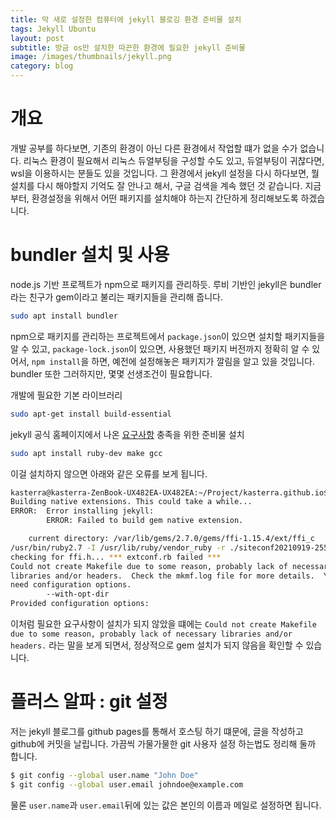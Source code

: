```yaml
---
title: 막 새로 설정한 컴퓨터에 jekyll 블로깅 환경 준비물 설치
tags: Jekyll Ubuntu
layout: post
subtitle: 방금 os만 설치한 따끈한 환경에 필요한 jekyll 준비물
image: /images/thumbnails/jekyll.png
category: blog
---
```


# 개요

개발 공부를 하다보면, 기존의 환경이 아닌 다른 환경에서 작업할 떄가 없을 수가 없습니다. 리눅스 환경이 필요해서 리눅스 듀얼부팅을 구성할 수도 있고, 듀얼부팅이 귀찮다면, wsl을 이용하시는 분들도 있을 것입니다. 그 환경에서 jekyll 설정을 다시 하다보면, 뭘 설치를 다시 해야할지 기억도 잘 안나고 해서, 구글 검색을 계속 했던 것 같습니다. 지금부터, 환경설정을 위해서 어떤 패키지를 설치해야 하는지 간단하게 정리해보도록 하겠습니다.

# bundler 설치 및 사용

node.js 기반 프로젝트가 npm으로 패키지를 관리하듯. 루비 기반인 jekyll은 bundler라는 친구가 gem이라고 불리는 패키지들을 관리해 줍니다.

```bash
sudo apt install bundler
```

npm으로 패키지를 관리하는 프로젝트에서 `package.json`이 있으면 설치할 패키지들을 알 수 있고, `package-lock.json`이 있으면, 사용했던 패키지 버전까지 정확히 알 수 있어서, `npm install`을 하면, 예전에 설정해놓은 패키지가 깔림을 알고 있을 것입니다. bundler 또한 그러하지만, 몇몇 선생조건이 필요합니다.

개발에 필요한 기본 라이브러리

```bash
sudo apt-get install build-essential
```

jekyll 공식 홈페이지에서 나온 [요구사항](https://jekyllrb.com/docs/installation/) 충족을 위한 준비물 설치

```bash
sudo apt install ruby-dev make gcc
```

이걸 설치하지 않으면 아래와 같은 오류를 보게 됩니다.

```bash
kasterra@kasterra-ZenBook-UX482EA-UX482EA:~/Project/kasterra.github.io$ sudo gem install jekyll
Building native extensions. This could take a while...
ERROR:  Error installing jekyll:
        ERROR: Failed to build gem native extension.

    current directory: /var/lib/gems/2.7.0/gems/ffi-1.15.4/ext/ffi_c
/usr/bin/ruby2.7 -I /usr/lib/ruby/vendor_ruby -r ./siteconf20210919-25528-zkifbx.rb extconf.rb
checking for ffi.h... *** extconf.rb failed ***
Could not create Makefile due to some reason, probably lack of necessary
libraries and/or headers.  Check the mkmf.log file for more details.  You may
need configuration options.
        --with-opt-dir
Provided configuration options:

```

이처럼 필요한 요구사항이 설치가 되지 않았을 떄에는 `Could not create Makefile due to some reason, probably lack of necessary libraries and/or headers.` 라는 말을 보게 되면서, 정상적으로 gem 설치가 되지 않음을 확인할 수 있습니다.

# 플러스 알파 : git 설정
저는 jekyll 블로그를 github pages를 통해서 호스팅 하기 떄문에, 글을 작성하고 github에 커밋을 날립니다. 가끔씩 가물가물한 git 사용자 설정 하는법도 정리해 둘까 합니다.

```bash
$ git config --global user.name "John Doe"
$ git config --global user.email johndoe@example.com
```
물론 `user.name`과 `user.email`뒤에 있는 값은 본인의 이름과 메일로 설정하면 됩니다. 